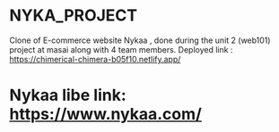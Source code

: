 # NYKA_PROJECT
Clone of E-commerce website Nykaa , done during the unit 2 (web101) project at masai along with 4 team members.
Deployed link :
https://chimerical-chimera-b05f10.netlify.app/

# Nykaa libe link: https://www.nykaa.com/
